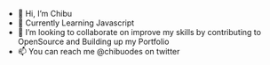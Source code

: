- 👋 Hi, I’m Chibu
- 👀 Currently Learning Javascript
- 💞️ I’m looking to collaborate on improve my skills by contributing to OpenSource and Building up my Portfolio
- 📫 You can reach me @chibuodes on twitter

<!---
ChibuTheDev/ChibuTheDev is a ✨ special ✨ repository because its `README.md` (this file) appears on your GitHub profile.
You can click the Preview link to take a look at your changes.
--->
